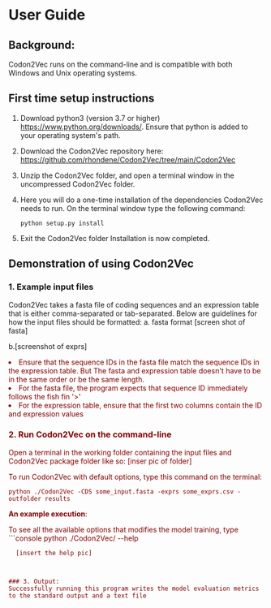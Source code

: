 # User Guide 

## Background:
Codon2Vec runs on the command-line and is compatible with both Windows and Unix operating systems. 
## First time setup instructions
1. Download python3 (version 3.7 or higher) https://www.python.org/downloads/. Ensure that python is added to your operating system's path.
2. Download the Codon2Vec repository here: https://github.com/rhondene/Codon2Vec/tree/main/Codon2Vec
3. Unzip the Codon2Vec folder, and open a terminal window in the uncompressed Codon2Vec folder. 
4. Here you will do a one-time installation of the dependencies Codon2Vec needs to run. On the terminal window type the following command:

       python setup.py install
6. Exit the Codon2Vec folder 
Installation is now completed.


## Demonstration of using Codon2Vec

### 1. Example input files
Codon2Vec takes a fasta file of coding sequences and an expression table that is either comma-separated or tab-separated.  Below are guidelines for how the input files should be formatted:
a. fasta format
[screen shot of fasta]  

b.[screenshot of exprs]

<p><font color='maroon'**Important guidelines:** </font></p>
<li> Ensure that the sequence IDs in the fasta file match the sequence IDs in the expression table. But The fasta and expression table doesn't have to be in the same order or be the same length. </li>
<li> For the fasta file, the program expects that sequence ID immediately follows the fish fin '>' </li>
<li> For the expression table, ensure that the first two columns contain the ID and expression values</li>

### 2. Run Codon2Vec on the command-line

Open a terminal in the working folder containing the input files and Codon2Vec package folder like so:
[inser pic of folder]

To run Codon2Vec with default options, type this command on the terminal:
```console
python ./Codon2Vec -CDS some_input.fasta -exprs some_exprs.csv -outfolder results
```
**An example execution**:

To see all the available options that modifies the model training, type 
       ```console 
       python ./Codon2Vec/ --help
```
  [insert the help pic]
  
  

### 3. Output: 
Successfully running this program writes the model evaluation metrics to the standard output and a text file 





